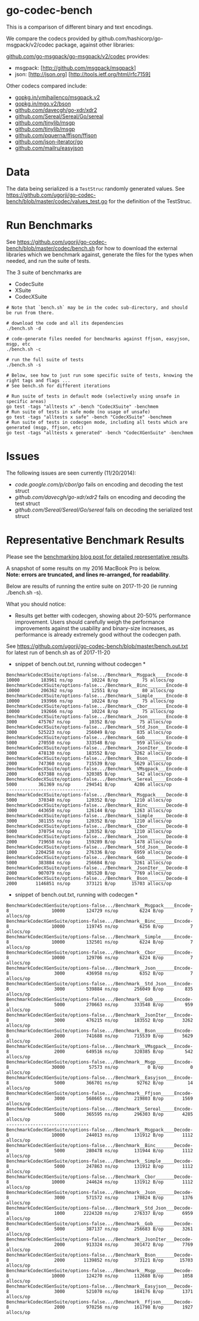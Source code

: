 # go-codec-bench

This is a comparison of different binary and text encodings.

We compare the codecs provided by github.com/hashicorp/go-msgpack/v2/codec package,
against other libraries:

[github.com/go-msgpack/go-msgpack/v2/codec](http://github.com/hashicorp/go-msgpack/v2/codec) provides:

  - msgpack: [http://github.com/msgpack/msgpack] 
  - json:    [http://json.org] [http://tools.ietf.org/html/rfc7159] 

Other codecs compared include:

  - [gopkg.in/vmihailenco/msgpack.v2](http://gopkg.in/vmihailenco/msgpack.v2)
  - [gopkg.in/mgo.v2/bson](http://gopkg.in/mgo.v2/bson)
  - [github.com/davecgh/go-xdr/xdr2](https://godoc.org/github.com/davecgh/go-xdr/xdr)
  - [github.com/Sereal/Sereal/Go/sereal](https://godoc.org/github.com/Sereal/Sereal/Go/sereal)
  - [github.com/tinylib/msgp](http://github.com/tinylib/msgp)
  - [github.com/tinylib/msgp](http://godoc.org/github.com/tinylib/msgp)
  - [github.com/pquerna/ffjson/ffjson](http://godoc.org/github.com/pquerna/ffjson/ffjson)
  - [github.com/json-iterator/go](http://godoc.org/github.com/json-iterator/go)
  - [github.com/mailru/easyjson](http://godoc.org/github.com/mailru/easyjson)
  
# Data

The data being serialized is a `TestStruc` randomly generated values.
See https://github.com/ugorji/go-codec-bench/blob/master/codec/values_test.go for the
definition of the TestStruc.

# Run Benchmarks

See  https://github.com/ugorji/go-codec-bench/blob/master/codec/bench.sh 
for how to download the external libraries which we benchmark against,
generate the files for the types when needed, 
and run the suite of tests.

The 3 suite of benchmarks are

  - CodecSuite
  - XSuite
  - CodecXSuite

```
# Note that `bench.sh` may be in the codec sub-directory, and should be run from there.

# download the code and all its dependencies
./bench.sh -d

# code-generate files needed for benchmarks against ffjson, easyjson, msgp, etc
./bench.sh -c

# run the full suite of tests
./bench.sh -s

# Below, see how to just run some specific suite of tests, knowing the right tags and flags ...
# See bench.sh for different iterations

# Run suite of tests in default mode (selectively using unsafe in specific areas)
go test -tags "alltests x" -bench "CodecXSuite" -benchmem 
# Run suite of tests in safe mode (no usage of unsafe)
go test -tags "alltests x safe" -bench "CodecXSuite" -benchmem 
# Run suite of tests in codecgen mode, including all tests which are generated (msgp, ffjson, etc)
go test -tags "alltests x generated" -bench "CodecXGenSuite" -benchmem 

```

# Issues

The following issues are seen currently (11/20/2014):

- _code.google.com/p/cbor/go_ fails on encoding and decoding the test struct
- _github.com/davecgh/go-xdr/xdr2_ fails on encoding and decoding the test struct
- _github.com/Sereal/Sereal/Go/sereal_ fails on decoding the serialized test struct

# Representative Benchmark Results

Please see the [benchmarking blog post for detailed representative results](http://ugorji.net/blog/benchmarking-serialization-in-go).

A snapshot of some results on my 2016 MacBook Pro is below.  
**Note: errors are truncated, and lines re-arranged, for readability**.

Below are results of running the entire suite on 2017-11-20 (ie running ./bench.sh -s).

What you should notice:

- Results get better with codecgen, showing about 20-50% performance improvement.
  Users should carefully weigh the performance improvements against the 
  usability and binary-size increases, as performance is already extremely good 
  without the codecgen path.
  
See  https://github.com/ugorji/go-codec-bench/blob/master/bench.out.txt for latest run of bench.sh as of 2017-11-20

* snippet of bench.out.txt, running without codecgen *
```
BenchmarkCodecXSuite/options-false.../Benchmark__Msgpack____Encode-8         	   10000	    183961 ns/op	   10224 B/op	      75 allocs/op
BenchmarkCodecXSuite/options-false.../Benchmark__Binc_______Encode-8         	   10000	    206362 ns/op	   12551 B/op	      80 allocs/op
BenchmarkCodecXSuite/options-false.../Benchmark__Simple_____Encode-8         	   10000	    193966 ns/op	   10224 B/op	      75 allocs/op
BenchmarkCodecXSuite/options-false.../Benchmark__Cbor_______Encode-8         	   10000	    192666 ns/op	   10224 B/op	      75 allocs/op
BenchmarkCodecXSuite/options-false.../Benchmark__Json_______Encode-8         	    3000	    475767 ns/op	   10352 B/op	      75 allocs/op
BenchmarkCodecXSuite/options-false.../Benchmark__Std_Json___Encode-8         	    3000	    525223 ns/op	  256049 B/op	     835 allocs/op
BenchmarkCodecXSuite/options-false.../Benchmark__Gob________Encode-8         	    5000	    270550 ns/op	  333548 B/op	     959 allocs/op
BenchmarkCodecXSuite/options-false.../Benchmark__JsonIter___Encode-8         	    3000	    478130 ns/op	  183552 B/op	    3262 allocs/op
BenchmarkCodecXSuite/options-false.../Benchmark__Bson_______Encode-8         	    2000	    747360 ns/op	  715539 B/op	    5629 allocs/op
BenchmarkCodecXSuite/options-false.../Benchmark__VMsgpack___Encode-8         	    2000	    637388 ns/op	  320385 B/op	     542 allocs/op
BenchmarkCodecXSuite/options-false.../Benchmark__Sereal_____Encode-8         	    5000	    361369 ns/op	  294541 B/op	    4286 allocs/op
-------------------------------
BenchmarkCodecXSuite/options-false.../Benchmark__Msgpack____Decode-8         	    5000	    370340 ns/op	  120352 B/op	    1210 allocs/op
BenchmarkCodecXSuite/options-false.../Benchmark__Binc_______Decode-8         	    3000	    443650 ns/op	  126144 B/op	    1263 allocs/op
BenchmarkCodecXSuite/options-false.../Benchmark__Simple_____Decode-8         	    3000	    381155 ns/op	  120352 B/op	    1210 allocs/op
BenchmarkCodecXSuite/options-false.../Benchmark__Cbor_______Decode-8         	    5000	    370754 ns/op	  120352 B/op	    1210 allocs/op
BenchmarkCodecXSuite/options-false.../Benchmark__Json_______Decode-8         	    2000	    719658 ns/op	  159289 B/op	    1478 allocs/op
BenchmarkCodecXSuite/options-false.../Benchmark__Std_Json___Decode-8         	    1000	   2204258 ns/op	  276336 B/op	    6959 allocs/op
BenchmarkCodecXSuite/options-false.../Benchmark__Gob________Decode-8         	    5000	    383884 ns/op	  256684 B/op	    3261 allocs/op
BenchmarkCodecXSuite/options-false.../Benchmark__JsonIter___Decode-8         	    2000	    907079 ns/op	  301520 B/op	    7769 allocs/op
BenchmarkCodecXSuite/options-false.../Benchmark__Bson_______Decode-8         	    2000	   1146851 ns/op	  373121 B/op	   15703 allocs/op
```

* snippet of bench.out.txt, running with codecgen *
```
BenchmarkCodecXGenSuite/options-false.../Benchmark__Msgpack____Encode-8         	   10000	    124729 ns/op	    6224 B/op	       7 allocs/op
BenchmarkCodecXGenSuite/options-false.../Benchmark__Binc_______Encode-8         	   10000	    119745 ns/op	    6256 B/op	       7 allocs/op
BenchmarkCodecXGenSuite/options-false.../Benchmark__Simple_____Encode-8         	   10000	    132501 ns/op	    6224 B/op	       7 allocs/op
BenchmarkCodecXGenSuite/options-false.../Benchmark__Cbor_______Encode-8         	   10000	    129706 ns/op	    6224 B/op	       7 allocs/op
BenchmarkCodecXGenSuite/options-false.../Benchmark__Json_______Encode-8         	    3000	    436958 ns/op	    6352 B/op	       7 allocs/op
BenchmarkCodecXGenSuite/options-false.../Benchmark__Std_Json___Encode-8         	    3000	    539884 ns/op	  256049 B/op	     835 allocs/op
BenchmarkCodecXGenSuite/options-false.../Benchmark__Gob________Encode-8         	    5000	    270663 ns/op	  333548 B/op	     959 allocs/op
BenchmarkCodecXGenSuite/options-false.../Benchmark__JsonIter___Encode-8         	    3000	    476215 ns/op	  183552 B/op	    3262 allocs/op
BenchmarkCodecXGenSuite/options-false.../Benchmark__Bson_______Encode-8         	    2000	    741688 ns/op	  715539 B/op	    5629 allocs/op
BenchmarkCodecXGenSuite/options-false.../Benchmark__VMsgpack___Encode-8         	    2000	    649516 ns/op	  320385 B/op	     542 allocs/op
BenchmarkCodecXGenSuite/options-false.../Benchmark__Msgp_______Encode-8         	   30000	     57573 ns/op	       0 B/op	       0 allocs/op
BenchmarkCodecXGenSuite/options-false.../Benchmark__Easyjson___Encode-8         	    5000	    366701 ns/op	   92762 B/op	      14 allocs/op
BenchmarkCodecXGenSuite/options-false.../Benchmark__Ffjson_____Encode-8         	    3000	    568665 ns/op	  219803 B/op	    1569 allocs/op
BenchmarkCodecXGenSuite/options-false.../Benchmark__Sereal_____Encode-8         	    5000	    365595 ns/op	  296303 B/op	    4285 allocs/op
-------------------------------
BenchmarkCodecXGenSuite/options-false.../Benchmark__Msgpack____Decode-8         	   10000	    244013 ns/op	  131912 B/op	    1112 allocs/op
BenchmarkCodecXGenSuite/options-false.../Benchmark__Binc_______Decode-8         	    5000	    280478 ns/op	  131944 B/op	    1112 allocs/op
BenchmarkCodecXGenSuite/options-false.../Benchmark__Simple_____Decode-8         	    5000	    247863 ns/op	  131912 B/op	    1112 allocs/op
BenchmarkCodecXGenSuite/options-false.../Benchmark__Cbor_______Decode-8         	   10000	    244624 ns/op	  131912 B/op	    1112 allocs/op
BenchmarkCodecXGenSuite/options-false.../Benchmark__Json_______Decode-8         	    3000	    571572 ns/op	  170824 B/op	    1376 allocs/op
BenchmarkCodecXGenSuite/options-false.../Benchmark__Std_Json___Decode-8         	    1000	   2224320 ns/op	  276337 B/op	    6959 allocs/op
BenchmarkCodecXGenSuite/options-false.../Benchmark__Gob________Decode-8         	    5000	    387137 ns/op	  256683 B/op	    3261 allocs/op
BenchmarkCodecXGenSuite/options-false.../Benchmark__JsonIter___Decode-8         	    2000	    913324 ns/op	  301472 B/op	    7769 allocs/op
BenchmarkCodecXGenSuite/options-false.../Benchmark__Bson_______Decode-8         	    2000	   1139852 ns/op	  373121 B/op	   15703 allocs/op
BenchmarkCodecXGenSuite/options-false.../Benchmark__Msgp_______Decode-8         	   10000	    124270 ns/op	  112688 B/op	    1058 allocs/op
BenchmarkCodecXGenSuite/options-false.../Benchmark__Easyjson___Decode-8         	    3000	    521070 ns/op	  184176 B/op	    1371 allocs/op
BenchmarkCodecXGenSuite/options-false.../Benchmark__Ffjson_____Decode-8         	    2000	    970256 ns/op	  161798 B/op	    1927 allocs/op
```
